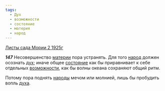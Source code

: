 ```yaml
---
tags:
  - Дух
  - возможности
  - состояние
  - материя
  - народ
---
```


[Листы сада Мории 2 1925г](/agni/1925)

___147___
Несовершенство [материи](/tag/#материя) пора устранять. Для того [народ](/tag/#народ) должен осознать [дух](/tag/#Дух); иначе общее [состояние](/tag/#состояние) как бы приравнивает к себе отдельных [возможности](/tag/#возможности), как бы волны океана сохраняют общий ритм.   

Потому пора поднять [народы](/tag/#народ) мечом или молнией, лишь бы пробудить вопль [духа](/tag/#Дух).   

